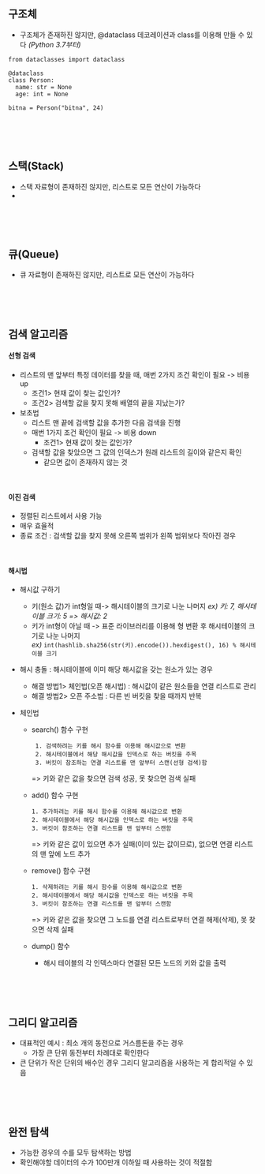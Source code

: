 
## 구조체

- 구조체가 존재하진 않지만, @dataclass 데코레이션과 class를 이용해 만들 수 있다 _(Python 3.7부터)_

```
from dataclasses import dataclass

@dataclass
class Person:
  name: str = None
  age: int = None
```
```
bitna = Person("bitna", 24)
```

<br><br><br>

## 스택(Stack)
- 스택 자료형이 존재하진 않지만, 리스트로 모든 연산이 가능하다
- 

<br><br><br>

## 큐(Queue)
- 큐 자료형이 존재하진 않지만, 리스트로 모든 연산이 가능하다

<br><br><br>

## 검색 알고리즘

#### 선형 검색
- 리스트의 맨 앞부터 특정 데이터를 찾을 때, 매번 2가지 조건 확인이 필요 -> 비용 up
  - 조건1> 현재 값이 찾는 값인가?
  - 조건2> 검색할 값을 찾지 못해 배열의 끝을 지났는가?
- 보초법
  - 리스트 맨 끝에 검색할 값을 추가한 다음 검색을 진행
  - 매번 1가지 조건 확인이 필요 -> 비용 down
    - 조건1> 현재 값이 찾는 값인가?
  - 검색할 값을 찾았으면 그 값의 인덱스가 원래 리스트의 길이와 같은지 확인
    - 같으면 값이 존재하지 않는 것 
<br>

#### 이진 검색
- 정렬된 리스트에서 사용 가능
- 매우 효율적
- 종료 조건 : 검색할 값을 찾지 못해 오른쪽 범위가 왼쪽 범위보다 작아진 경우

<br>

#### 해시법
- 해시값 구하기
  - 키(원소 값)가 int형일 때-> 해시테이블의 크기로 나눈 나머지 _ex) 키: 7, 해시테이블 크기: 5 => 해시값: 2_
  - 키가 int형이 아닐 때 -> 표준 라이브러리를 이용해 형 변환 후 해시테이블의 크기로 나눈 나머지 <br>
  _ex)_ `int(hashlib.sha256(str(키).encode()).hexdigest(), 16) % 해시테이블 크기`
  
  
- 해시 충돌 : 해시테이블에 이미 해당 해시값을 갖는 원소가 있는 경우
  - 해결 방법1> 체인법(오픈 해시법) : 해시값이 같은 원소들을 연결 리스트로 관리
  - 해결 방법2> 오픈 주소법 : 다른 빈 버킷을 찾을 때까지 반복


- 체인법
  - search() 함수 구현

         1. 검색하려는 키를 해시 함수를 이용해 해시값으로 변환
         2. 해시테이블에서 해당 해시값을 인덱스로 하는 버킷을 주목
         3. 버킷이 참조하는 연결 리스트를 맨 앞부터 스캔(선형 검색)함
    => 키와 같은 값을 찾으면 검색 성공, 못 찾으면 검색 실패

  - add() 함수 구현
  
        1. 추가하려는 키를 해시 함수를 이용해 해시값으로 변환
        2. 해시테이블에서 해당 해시값을 인덱스로 하는 버킷을 주목
        3. 버킷이 참조하는 연결 리스트를 맨 앞부터 스캔함
    => 키와 같은 값이 있으면 추가 실패(이미 있는 값이므로), 없으면 연결 리스트의 맨 앞에 노드 추가

  - remove() 함수 구현
  
        1. 삭제하려는 키를 해시 함수를 이용해 해시값으로 변환
        2. 해시테이블에서 해당 해시값을 인덱스로 하는 버킷을 주목
        3. 버킷이 참조하는 연결 리스트를 맨 앞부터 스캔함
    => 키와 같은 값을 찾으면 그 노드를 연결 리스트로부터 연결 해제(삭제), 못 찾으면 삭제 실패

  - dump() 함수
    - 해시 테이블의 각 인덱스마다 연결된 모든 노드의 키와 값을 출력

<br><br><br>

## 그리디 알고리즘
- 대표적인 예시 : 최소 개의 동전으로 거스름돈을 주는 경우
  - 가장 큰 단위 동전부터 차례대로 확인한다
- 큰 단위가 작은 단위의 배수인 경우 그리디 알고리즘을 사용하는 게 합리적일 수 있음

<br><br><br>

## 완전 탐색
- 가능한 경우의 수를 모두 탐색하는 방법
- 확인해야할 데이터의 수가 100만개 이하일 때 사용하는 것이 적절함


